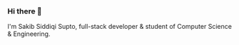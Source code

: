 ### Hi there 👋

I'm Sakib Siddiqi Supto, full-stack developer & student of Computer Science & Engineering.

